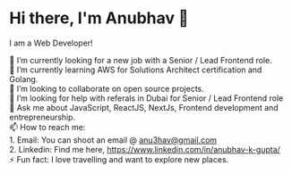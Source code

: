 # Hi there, I'm Anubhav 👋

I am a Web Developer!

🔭 I’m currently looking for a new job with a Senior / Lead Frontend role.<br>
🌱 I’m currently learning AWS for Solutions Architect certification and Golang.<br>
👯 I’m looking to collaborate on open source projects.<br>
🤔 I’m looking for help with referals in Dubai for Senior / Lead Frontend role<br>
💬 Ask me about JavaScript, ReactJS, NextJs, Frontend development and entrepreneurship.<br>
📫 How to reach me: <br>1. Email: You can shoot an email @ anu3hav@gmail.com<br>2. Linkedin: Find me here, https://www.linkedin.com/in/anubhav-k-gupta/<br>
⚡ Fun fact: I love travelling and want to explore new places.<br>

<!--
**Xperience0501/Xperience0501** is a ✨ _special_ ✨ repository because its `README.md` (this file) appears on your GitHub profile.

Here are some ideas to get you started:

- 🔭 I’m currently working on ...
- 🌱 I’m currently learning ...
- 👯 I’m looking to collaborate on ...
- 🤔 I’m looking for help with ...
- 💬 Ask me about ...
- 📫 How to reach me: ...
- 😄 Pronouns: ...
- ⚡ Fun fact: ...
-->
